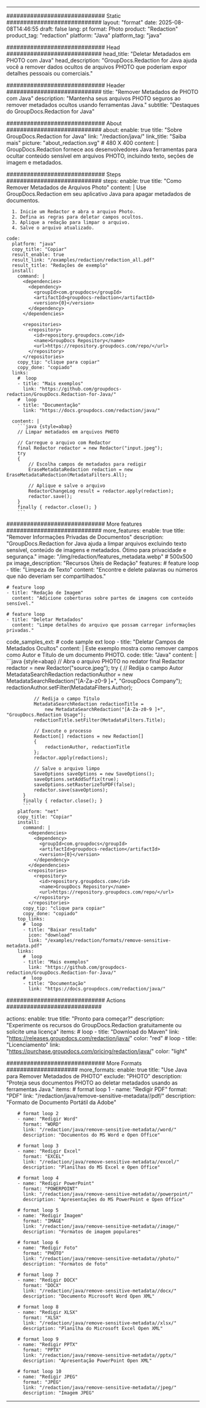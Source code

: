 
---
############################# Static ############################
layout: "format"
date:  2025-08-08T14:46:55
draft: false
lang: pt
format: Photo
product: "Redaction"
product_tag: "redaction"
platform: "Java"
platform_tag: "java"

############################# Head ############################
head_title: "Deletar Metadados em PHOTO com Java"
head_description: "GroupDocs.Redaction for Java ajuda você a remover dados ocultos de arquivos PHOTO que poderiam expor detalhes pessoais ou comerciais."

############################# Header ############################
title: "Remover Metadados de PHOTO com Java" 
description: "Mantenha seus arquivos PHOTO seguros ao remover metadados ocultos usando ferramentas Java."
subtitle: "Destaques do GroupDocs.Redaction for Java" 

############################# About ############################
about:
    enable: true
    title: "Sobre GroupDocs.Redaction for Java"
    link: "/redaction/java/"
    link_title: "Saiba mais"
    picture: "about_redaction.svg" # 480 X 400
    content: |
       GroupDocs.Redaction fornece aos desenvolvedores Java ferramentas para ocultar conteúdo sensível em arquivos PHOTO, incluindo texto, seções de imagem e metadados.

############################# Steps ############################
steps:
    enable: true
    title: "Como Remover Metadados de Arquivos Photo"
    content: |
      Use GroupDocs.Redaction em seu aplicativo Java para apagar metadados de documentos.
      
      1. Inicie um Redactor e abra o arquivo Photo.
      2. Defina as regras para deletar campos ocultos.
      3. Aplique a redação para limpar o arquivo.
      4. Salve o arquivo atualizado.
   
    code:
      platform: "java"
      copy_title: "Copiar"
      result_enable: true
      result_link: "/examples/redaction/redaction_all.pdf"
      result_title: "Redações de exemplo"
      install:
        command: |
          <dependencies>
            <dependency>
              <groupId>com.groupdocs</groupId>
              <artifactId>groupdocs-redaction</artifactId>
              <version>{0}</version>
            </dependency>
          </dependencies>

          <repositories>
            <repository>
              <id>repository.groupdocs.com</id>
              <name>GroupDocs Repository</name>
              <url>https://repository.groupdocs.com/repo/</url>
            </repository>
          </repositories>
        copy_tip: "clique para copiar"
        copy_done: "copiado"
      links:
        #  loop
        - title: "Mais exemplos"
          link: "https://github.com/groupdocs-redaction/GroupDocs.Redaction-for-Java/"
        #  loop
        - title: "Documentação"
          link: "https://docs.groupdocs.com/redaction/java/"
          
      content: |
        ```java {style=abap}
        // Limpar metadados em arquivos PHOTO

        // Carregue o arquivo com Redactor
        final Redactor redactor = new Redactor("input.jpeg");
        try
        {
            // Escolha campos de metadados para redigir
            EraseMetadataRedaction redaction = new EraseMetadataRedaction(MetadataFilters.All);

            // Aplique e salve o arquivo
            RedactorChangeLog result = redactor.apply(redaction);
            redactor.save();
        }
        finally { redactor.close(); }
        ```            


############################# More features ############################
more_features:
  enable: true
  title: "Remover Informações Privadas de Documentos"
  description: "GroupDocs.Redaction for Java ajuda a limpar arquivos excluindo texto sensível, conteúdo de imagens e metadados. Ótimo para privacidade e segurança."
  image: "/img/redaction/features_metadata.webp" # 500x500 px
  image_description: "Recursos Úteis de Redação"
  features:
    # feature loop
    - title: "Limpeza de Texto"
      content: "Encontre e delete palavras ou números que não deveriam ser compartilhados."

    # feature loop
    - title: "Redação de Imagem"
      content: "Adicione coberturas sobre partes de imagens com conteúdo sensível."

    # feature loop
    - title: "Deletar Metadados"
      content: "Limpe detalhes do arquivo que possam carregar informações privadas."
      
  code_samples_ext:
    # code sample ext loop
    - title: "Deletar Campos de Metadados Ocultos"
      content: |
        Este exemplo mostra como remover campos como Autor e Título de um documento PHOTO.
      code:
        title: "Java"
        content: |
          ```java {style=abap}
          //  Abra o arquivo PHOTO no redator
          final Redactor redactor = new Redactor("source.jpeg");
          try
          {
              // Redija o campo Autor
              MetadataSearchRedaction redactionAuthor = 
                  new MetadataSearchRedaction("[A-Za-z0-9 ]+", "GroupDocs Company");
              redactionAuthor.setFilter(MetadataFilters.Author);

              // Redija o campo Título
              MetadataSearchRedaction redactionTitle = 
                  new MetadataSearchRedaction("[A-Za-z0-9 ]+", "GroupDocs.Redaction Usage");
              redactionTitle.setFilter(MetadataFilters.Title);

              // Execute o processo
              Redaction[] redactions = new Redaction[]
              {
                  redactionAuthor, redactionTitle
              };
              redactor.apply(redactions);

              // Salve o arquivo limpo
              SaveOptions saveOptions = new SaveOptions();
              saveOptions.setAddSuffix(true);
              saveOptions.setRasterizeToPDF(false);
              redactor.save(saveOptions);
          }
          finally { redactor.close(); }
          ```
        platform: "net"
        copy_title: "Copiar"
        install:
          command: |
            <dependencies>
              <dependency>
                <groupId>com.groupdocs</groupId>
                <artifactId>groupdocs-redaction</artifactId>
                <version>{0}</version>
              </dependency>
            </dependencies>
            <repositories>
              <repository>
                <id>repository.groupdocs.com</id>
                <name>GroupDocs Repository</name>
                <url>https://repository.groupdocs.com/repo/</url>
              </repository>
            </repositories>
          copy_tip: "clique para copiar"
          copy_done: "copiado"
        top_links:
          #  loop
          - title: "Baixar resultado"
            icon: "download"
            link: "/examples/redaction/formats/remove-sensitive-metadata.pdf"
        links:
          #  loop
          - title: "Mais exemplos"
            link: "https://github.com/groupdocs-redaction/GroupDocs.Redaction-for-Java/"
          #  loop
          - title: "Documentação"
            link: "https://docs.groupdocs.com/redaction/java/"


############################# Actions ############################

actions:
  enable: true
  title: "Pronto para começar?"
  description: "Experimente os recursos do GroupDocs.Redaction gratuitamente ou solicite uma licença"
  items:
    #  loop
    - title: "Download do Maven"
      link: "https://releases.groupdocs.com/redaction/java/"
      color: "red"
        #  loop
    - title: "Licenciamento"
      link: "https://purchase.groupdocs.com/pricing/redaction/java/"
      color: "light"


############################# More Formats #####################
more_formats:
    enable: true
    title: "Use Java para Remover Metadados de PHOTO"
    exclude: "PHOTO"
    description: "Proteja seus documentos PHOTO ao deletar metadados usando as ferramentas Java."
    items: 
        # format loop 1
        - name: "Redigir PDF"
          format: "PDF"
          link: "/redaction/java/remove-sensitive-metadata//pdf/"
          description: "Formato de Documento Portátil da Adobe"

        # format loop 2
        - name: "Redigir Word"
          format: "WORD"
          link: "/redaction/java/remove-sensitive-metadata//word/"
          description: "Documentos do MS Word e Open Office"
          
        # format loop 3
        - name: "Redigir Excel"
          format: "EXCEL"
          link: "/redaction/java/remove-sensitive-metadata//excel/"
          description: "Planilhas do MS Excel e Open Office"

        # format loop 4
        - name: "Redigir PowerPoint"
          format: "POWERPOINT"
          link: "/redaction/java/remove-sensitive-metadata//powerpoint/"
          description: "Apresentações do MS PowerPoint e Open Office"

        # format loop 5
        - name: "Redigir Imagem"
          format: "IMAGE"
          link: "/redaction/java/remove-sensitive-metadata//image/"
          description: "Formatos de imagem populares"

        # format loop 6
        - name: "Redigir Foto"
          format: "PHOTO"
          link: "/redaction/java/remove-sensitive-metadata//photo/"
          description: "Formatos de foto"

        # format loop 7
        - name: "Redigir DOCX"
          format: "DOCX"
          link: "/redaction/java/remove-sensitive-metadata//docx/"
          description: "Documento Microsoft Word Open XML"
          
        # format loop 8
        - name: "Redigir XLSX"
          format: "XLSX"
          link: "/redaction/java/remove-sensitive-metadata//xlsx/"
          description: "Planilha do Microsoft Excel Open XML"
          
        # format loop 9
        - name: "Redigir PPTX"
          format: "PPTX"
          link: "/redaction/java/remove-sensitive-metadata//pptx/"
          description: "Apresentação PowerPoint Open XML"

        # format loop 10
        - name: "Redigir JPEG"
          format: "JPEG"
          link: "/redaction/java/remove-sensitive-metadata//jpeg/"
          description: "Imagem JPEG"


---